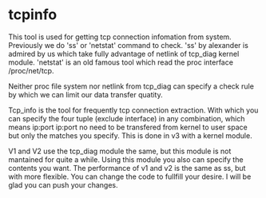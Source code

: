 # tcpinfo

This tool is used for getting tcp connection infomation from system. Previously we do 'ss' or 'netstat' command to check. 'ss' by alexander is admired by us which take fully advantage of netlink of tcp_diag kernel module. 'netstat' is an old famous tool which read the proc interface /proc/net/tcp.

Neither proc file system nor netlink from tcp_diag can specify a check rule by which we can limit our data transfer quatity. 

Tcp_info is the tool for frequently tcp connection extraction. With which you can specify the four tuple (exclude interface) in any combination, which means ip:port ip:port no need to be transfered from kernel to user space but only the matches you specify. This is done in v3 with a kernel module.

V1 and V2 use the tcp_diag module the same, but this module is not mantained for quite a while. Using this module you also can specify the contents you want. The performance of v1 and v2 is the same as ss, but with more flexible. You can change the code to fullfill your desire. I will be glad you can push your changes.
